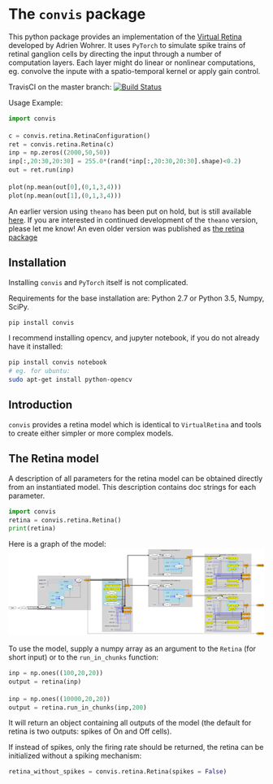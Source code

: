 # The `convis` package

This python package provides an implementation of the [Virtual Retina](http://www-sop.inria.fr/neuromathcomp/public/software/virtualretina/) developed by Adrien Wohrer. It uses `PyTorch` to simulate spike trains of retinal ganglion cells by directing the input through a number of computation layers. Each layer might do linear or nonlinear computations, eg. convolve the inpute with a spatio-temporal kernel or apply gain control.

TravisCI on the master branch: [![Build Status](https://travis-ci.org/jahuth/convis.svg?branch=master)](https://travis-ci.org/jahuth/convis) 

Usage Example:

```python
import convis

c = convis.retina.RetinaConfiguration()
ret = convis.retina.Retina(c)
inp = np.zeros((2000,50,50))
inp[:,20:30,20:30] = 255.0*(rand(*inp[:,20:30,20:30].shape)<0.2)
out = ret.run(inp)

plot(np.mean(out[0],(0,1,3,4)))
plot(np.mean(out[1],(0,1,3,4)))
```

An earlier version using `theano` has been put on hold, but is still available [here](http://github.com/jahuth/convis_theano). If you are interested in continued development of the `theano` version, please let me know!
An even older version was published as <a href="https://github.com/jahuth/retina">the retina package</a>

## Installation

Installing `convis` and `PyTorch` itself is not complicated.

Requirements for the base installation are: Python 2.7 or Python 3.5, Numpy, SciPy.

```bash
pip install convis
```

I recommend installing opencv, and jupyter notebook, if you do not already have it installed:

```bash
pip install convis notebook
# eg. for ubuntu:
sudo apt-get install python-opencv
```

## Introduction

`convis` provides a retina model which is identical to `VirtualRetina` and tools
to create either simpler or more complex models.

## The Retina model

A description of all parameters for the retina model can be obtained directly from
an instantiated model. This description contains doc strings for each parameter.
```python
import convis
retina = convis.retina.Retina()
print(retina)
```

Here is a graph of the model:
<a href="retina_graph.png"><img src="retina_graph.png" widht="200"/></a>

To use the model, supply a numpy array as an argument to the `Retina` (for short input) or to the `run_in_chunks` function:

```python
inp = np.ones((100,20,20))
output = retina(inp)

inp = np.ones((10000,20,20))
output = retina.run_in_chunks(inp,200)
```

It will return an object containing all outputs of the model (the default for retina is two outputs: spikes of On and Off cells).

If instead of spikes, only the firing rate should be returned, the retina can be initialized without a spiking mechanism:

```python
retina_without_spikes = convis.retina.Retina(spikes = False)
```

